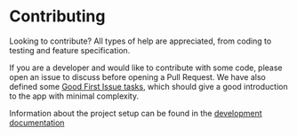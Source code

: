 # Contributing

Looking to contribute? All types of help are appreciated, from coding to testing and feature specification.&#x20;

If you are a developer and would like to contribute with some code, please open an issue to discuss before opening a Pull Request. We have also defined some [Good First Issue tasks](https://github.com/cpvalente/ontime/issues?q=is%3Aissue+is%3Aopen+label%3A%22good+first+issue%22), which should give a good introduction to the app with minimal complexity.

Information about the project setup can be found in the [development documentation](https://github.com/cpvalente/ontime/blob/master/DEVELOPMENT.md)

##

